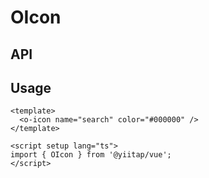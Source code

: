 # OIcon

## API
<component-doc path="vue/components/ui/OIcon" />

## Usage
```vue
<template>
  <o-icon name="search" color="#000000" />
</template>

<script setup lang="ts">
import { OIcon } from '@yiitap/vue';
</script>
```